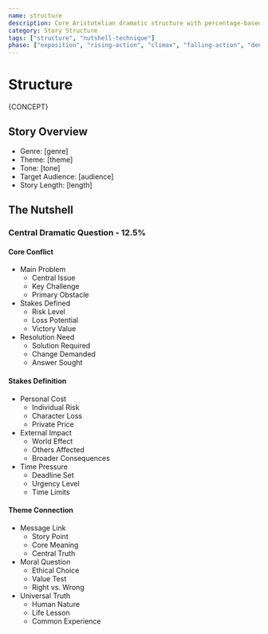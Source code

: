 ```yaml
---
name: structure
description: Core Aristotelian dramatic structure with percentage-based story stages and character elements
category: Story Structure
tags: ["structure", "nutshell-technique"]
phase: ["exposition", "rising-action", "climax", "falling-action", "denouement"]
---
```


# Structure

{CONCEPT}

## Story Overview

* Genre: [genre]
* Theme: [theme]
* Tone: [tone]
* Target Audience: [audience]
* Story Length: [length]

## The Nutshell

### Central Dramatic Question - 12.5%

#### Core Conflict

* Main Problem
  * Central Issue
  * Key Challenge
  * Primary Obstacle
* Stakes Defined
  * Risk Level
  * Loss Potential
  * Victory Value
* Resolution Need
  * Solution Required
  * Change Demanded
  * Answer Sought

#### Stakes Definition

* Personal Cost
  * Individual Risk
  * Character Loss
  * Private Price
* External Impact
  * World Effect
  * Others Affected
  * Broader Consequences
* Time Pressure
  * Deadline Set
  * Urgency Level
  * Time Limits

#### Theme Connection

* Message Link
  * Story Point
  * Core Meaning
  * Central Truth
* Moral Question
  * Ethical Choice
  * Value Test
  * Right vs. Wrong
* Universal Truth
  * Human Nature
  * Life Lesson
  * Common Experience
